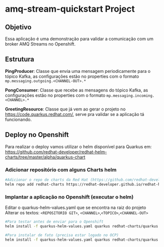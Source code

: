 # amq-stream-quickstart Project

## Objetivo 

Essa aplicação é uma demonstração para validar a comunicação com um broker AMQ Streams no Openshift.

## Estrutura

**PingProducer**: Classe que envia uma mensagem periodicamente para o tópico Kafka, as configurações estão no properties com o formato `mp.messaging.outgoing.<CHANNEL-OUT>.*`

**PongConsumer**: Classe que recebe as mensagens do tópico Kafka, as configurações estão no properties com o formato `mp.messaging.incoming.<CHANNEL>.*`

**GreetingResource**: Classe que já vem ao gerar o projeto no https://code.quarkus.redhat.com/, serve pra validar se a aplicação tá funcionando.

## Deploy no Openshift

Para realizar o deploy vamos utilizar o helm disponível para Quarkus em:
https://github.com/redhat-developer/redhat-helm-charts/tree/master/alpha/quarkus-chart

### Adicionar repositório com alguns Charts helm

```sh
#Adicionar o repo de charts da Red Hat (https://github.com/redhat-developer/redhat-helm-charts)
helm repo add redhat-charts https://redhat-developer.github.io/redhat-helm-charts
```

### Implantar a aplicação no Openshift (executar o helm)

Editar o quarkus-helm-values.yaml que se encontra na raiz do projeto
Alterar os textos: `<REPOSITORIO GIT>`, `<CHANNEL>`,`<TOPICO>`,`<CHANNEL-OUT>`

```sh
#Para testar antes de enviar para o Openshift
helm install -f quarkus-helm-values.yaml quarkus redhat-charts/quarkus --dry-run --debug 

#Para instalar de fato (precisa estar logado no OCP)
helm install -f quarkus-helm-values.yaml quarkus redhat-charts/quarkus
```
